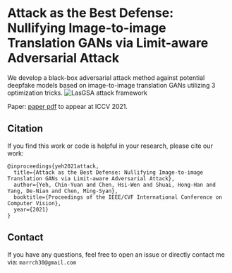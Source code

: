 # Attack as the Best Defense: Nullifying Image-to-image Translation GANs via Limit-aware Adversarial Attack

We develop a black-box adversarial attack method against potential deepfake models based on image-to-image translation GANs utilizing 3 optimization tricks.
![LasGSA attack framework](docs/architecture.png)

Paper: [paper pdf](docs/ready.pdf) to appear at ICCV 2021.

## Citation
If you find this work or code is helpful in your research, please cite our work:
```
@inproceedings{yeh2021attack,
  title={Attack as the Best Defense: Nullifying Image-to-image Translation GANs via Limit-aware Adversarial Attack},
  author={Yeh, Chin-Yuan and Chen, Hsi-Wen and Shuai, Hong-Han and Yang, De-Nian and Chen, Ming-Syan},
  booktitle={Proceedings of the IEEE/CVF International Conference on Computer Vision},
  year={2021}
}
```
## Contact

If you have any questions, feel free to open an issue or directly contact me via: `marrch30@gmail.com`  